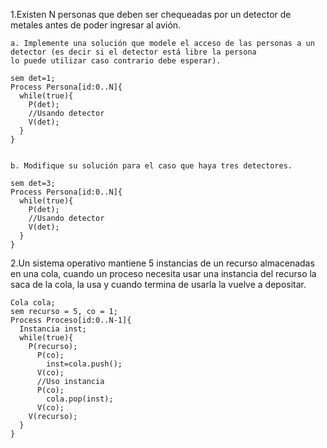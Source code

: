 1.Existen N personas que deben ser chequeadas por un detector de metales antes de poder ingresar al avión.

    a. Implemente una solución que modele el acceso de las personas a un detector (es decir si el detector está libre la persona 
    lo puede utilizar caso contrario debe esperar).

    sem det=1;                     
    Process Persona[id:0..N]{
      while(true){
        P(det);
        //Usando detector
        V(det);
      }
    }
    
    
    b. Modifique su solución para el caso que haya tres detectores. 
    
    sem det=3;                     
    Process Persona[id:0..N]{
      while(true){
        P(det);
        //Usando detector
        V(det);
      }
    }

2.Un sistema operativo mantiene 5 instancias de un recurso almacenadas en una cola, cuando un proceso necesita usar
una instancia del recurso la saca de la cola, la usa y cuando termina de usarla la vuelve a depositar.
   
    Cola cola;
    sem recurso = 5, co = 1;
    Process Proceso[id:0..N-1]{
      Instancia inst;
      while(true){
        P(recurso);
          P(co);
            inst=cola.push();
          V(co);
          //Uso instancia
          P(co);
            cola.pop(inst);
          V(co);
        V(recurso);
      }
    }
